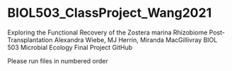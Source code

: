 # BIOL503_ClassProject_Wang2021

Exploring the Functional Recovery of the Zostera marina Rhizobiome Post-Transplantation
Alexandra Wiebe, MJ Herrin, Miranda MacGillivray 
BIOL 503 Microbial Ecology Final Project GitHub

Please run files in numbered order
